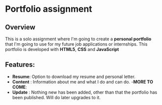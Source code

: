 # Portfolio assignment

## Overview

This is a solo assignment where I'm going to create a **personal portfolio** that I'm going to use for my future
job applications or internships. This portfolio is developed with **HTML5**, **CSS** and **JavaScript**

## Features:

- **Resume**: Option to download my resume and personal letter.
- **Content** : Information about me and what I do and can do. -**MORE TO COME**:
- **Update** : Nothing new has been added, other than that the portfolio has been published. Will do later upgrades to it.